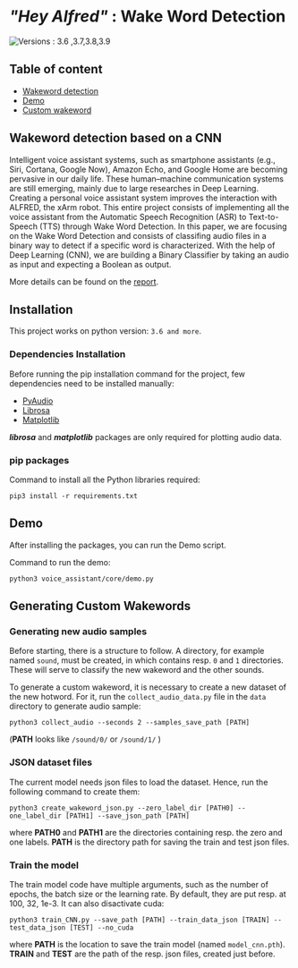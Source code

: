# _"Hey Alfred"_ : Wake Word Detection
![Versions : 3.6 ,3.7,3.8,3.9](https://camo.githubusercontent.com/a7b5b417de938c1faf3602c7f48f26fde8761a977be85390fd6c0d191e210ba8/68747470733a2f2f696d672e736869656c64732e696f2f707970692f707976657273696f6e732f74656e736f72666c6f772e7376673f7374796c653d706c6173746963)

## Table of content
* [Wakeword detection](#wakeword-detection-based-on-a-CNN)
* [Demo](#demo)
* [Custom wakeword](#generating-custom-wakewords)

## Wakeword detection based on a CNN
Intelligent voice assistant systems, such as smartphone assistants (e.g., Siri, Cortana, Google Now), Amazon Echo, and Google Home are becoming pervasive in our daily life. These human–machine communication systems are still emerging, mainly due to large researches in Deep Learning. Creating a personal voice assistant system improves the interaction with ALFRED, the xArm robot. This entire project consists of implementing all the voice assistant from the Automatic Speech Recognition (ASR) to Text-to-Speech (TTS) through Wake Word Detection. In this paper, we are focusing on the Wake Word Detection and consists of classifing audio files in a binary way to detect if a specific word is characterized. With the help of Deep Learning (CNN), we are building a Binary Classifier by taking an audio as input and expecting a Boolean as output. 

More details can be found on the [report](https://github.com/wimausberlin/voice-assistant-system/blob/main/docs/report.pdf).

## Installation
This project works on python version: `3.6 and more`.

### Dependencies Installation
Before running the pip installation command for the project, few dependencies need to be installed manually:
* [PyAudio](https://pypi.org/project/PyAudio/)
* [Librosa](https://librosa.org/doc/latest/install.html)
* [Matplotlib](https://pypi.org/project/matplotlib/)

**_librosa_** and **_matplotlib_** packages are only required for plotting audio data.

### pip packages
Command to install all the Python libraries required:
```
pip3 install -r requirements.txt
```

## Demo
After installing the packages, you can run the Demo script.

Command to run the demo:
 ```
 python3 voice_assistant/core/demo.py
 ```

## Generating Custom Wakewords
### Generating new audio samples
Before starting, there is a structure to follow. A directory, for example named `sound`, must be created, in which contains resp. `0` and `1` directories. These will serve to classify the new wakeword and the other sounds.

To generate a custom wakeword, it is necessary to create a new dataset of the new hotword. For it, run the `collect_audio_data.py` file in the `data` directory to generate audio sample:
```
python3 collect_audio --seconds 2 --samples_save_path [PATH]
```
(**PATH** looks like `/sound/0/` or `/sound/1/` )

### JSON dataset files
The current model needs json files to load the dataset. Hence, run the following command to create them:
```
python3 create_wakeword_json.py --zero_label_dir [PATH0] --one_label_dir [PATH1] --save_json_path [PATH]
```
where **PATH0** and **PATH1** are the directories containing resp. the zero and one labels. **PATH** is the directory path for saving the train and test json files.

### Train the model
The train model code have multiple arguments, such as the number of epochs, the batch size or the learning rate. By default, they are put resp. at 100, 32, 1e-3. It can also disactivate cuda:
```
python3 train_CNN.py --save_path [PATH] --train_data_json [TRAIN] --test_data_json [TEST] --no_cuda
```
where **PATH** is the location to save the train model (named `model_cnn.pth`). **TRAIN** and **TEST** are the path of the resp. json files, created just before.